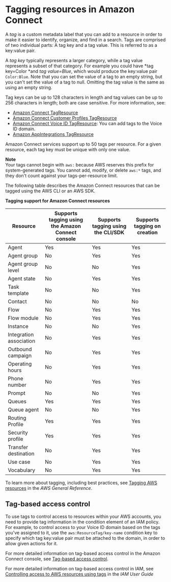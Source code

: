 # Tagging resources in Amazon Connect<a name="tagging"></a>

A *tag* is a custom metadata label that you can add to a resource in order to make it easier to identify, organize, and find in a search\. Tags are comprised of two individual parts: A tag key and a tag value\. This is referred to as a key:value pair\.

A *tag key* typically represents a larger category, while a tag value represents a subset of that category\. For example you could have *tag key=Color *and *tag value=Blue*, which would produce the key:value pair `Color:Blue`\. Note that you can set the value of a tag to an empty string, but you can't set the value of a tag to null\. Omitting the tag value is the same as using an empty string\.



Tag keys can be up to 128 characters in length and tag values can be up to 256 characters in length; both are case sensitive\. For more information, see:
+  [Amazon Connect TagResource](https://docs.aws.amazon.com/connect/latest/APIReference/API_TagResource.html)
+  [Amazon Connect Customer Profiles TagResource](https://docs.aws.amazon.com/customerprofiles/latest/APIReference/API_TagResource.html) 
+  [Amazon Connect Voice ID TagResource](https://docs.aws.amazon.com/voiceid/latest/APIReference/API_TagResource.html): You can add tags to the Voice ID domain\. 
+  [Amazon AppIntegrations TagResource](https://docs.aws.amazon.com/appintegrations/latest/APIReference/API_TagResource.html) 

Amazon Connect services support up to 50 tags per resource\. For a given resource, each tag key must be unique with only one value\. 

**Note**  
Your tags cannot begin with `aws:` because AWS reserves this prefix for system\-generated tags\. You cannot add, modify, or delete `aws:*` tags, and they don't count against your tags\-per\-resource limit\.

The following table describes the Amazon Connect resources that can be tagged using the AWS CLI or an AWS SDK\.


**Tagging support for Amazon Connect resources**  

| Resource | Supports tagging using the Amazon Connect console | Supports tagging using the CLI/SDK | Supports tagging on creation | 
| --- | --- | --- | --- | 
|  Agent  |  Yes  |  Yes  |  Yes  | 
|  Agent group  |  No  | Yes |  Yes  | 
|  Agent group level  |  No  | No |  Yes  | 
|  Agent state  |  No  |  Yes  |  Yes  | 
| Task template | No | No |  Yes  | 
|  Contact  |  No  |  No  |  No  | 
|  Flow  |  No  |  Yes  |  Yes  | 
|  Flow module  |  No  | Yes |  Yes  | 
|  Instance  | No | No |  Yes  | 
|  Integration association  |  No  | Yes |  Yes  | 
|  Outbound campaign  |  No  | Yes |  Yes  | 
|  Operating hours  |  No  | Yes |  Yes  | 
| Phone number | No | Yes |  Yes  | 
|  Prompt  |  No  | No |  Yes  | 
|  Queues  |  Yes  | Yes |  Yes  | 
|  Queue agent  |  No  |  No  |  Yes  | 
|  Routing Profile  |  Yes  |  Yes  |  Yes  | 
|  Security profile  |  Yes  |  Yes  |  Yes  | 
|  Transfer destination  |  No  |  Yes  |  Yes  | 
|  Use case  |  No  |  Yes  |  Yes  | 
|  Vocabulary  |  No  | Yes |  Yes  | 

To learn more about tagging, including best practices, see [Tagging AWS resources](https://docs.aws.amazon.com/general/latest/gr/aws_tagging.html) in the *AWS General Reference*\. 

## Tag\-based access control<a name="tagging-access-control"></a>

To use tags to control access to resources within your AWS accounts, you need to provide tag information in the condition element of an IAM policy\. For example, to control access to your Voice ID domain based on the tags you've assigned to it, use the `aws:ResourceTag/key-name` condition key to specify which tag key:value pair must be attached to the domain, in order to allow given actions for it\.

For more detailed information on tag\-based access control in the Amazon Connect console, see [Tag\-based access control](tag-based-access-control.md)\.

For more detailed information on tag\-based access control in IAM, see [Controlling access to AWS resources using tags](https://docs.aws.amazon.com/IAM/latest/UserGuide/access_tags.html) in the *IAM User Guide* 